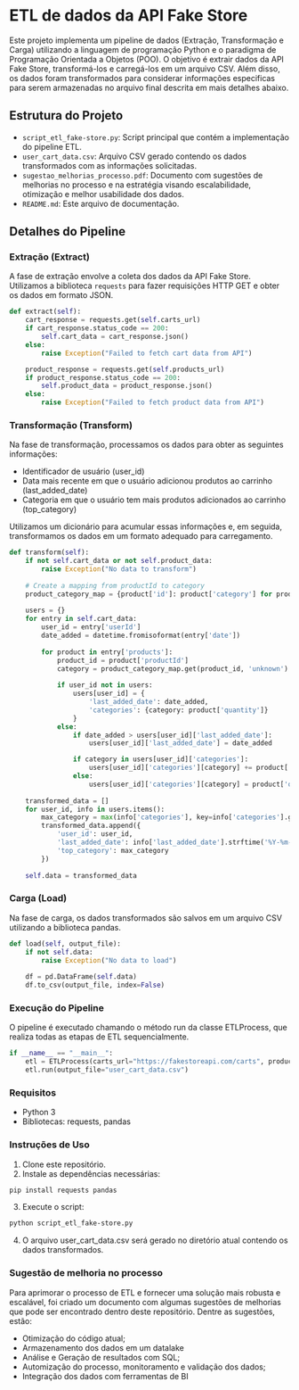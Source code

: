 # ETL de dados da API Fake Store

Este projeto implementa um pipeline de dados (Extração, Transformação e Carga) utilizando a linguagem de programação Python e o paradigma de Programação Orientada a Objetos (POO). O objetivo é extrair dados da API Fake Store, transformá-los e carregá-los em um arquivo CSV. Além disso, os dados foram transformados para considerar informações especificas para serem armazenadas no arquivo final descrita em mais detalhes abaixo. 

## Estrutura do Projeto

- `script_etl_fake-store.py`: Script principal que contém a implementação do pipeline ETL.
- `user_cart_data.csv`: Arquivo CSV gerado contendo os dados transformados com as informações solicitadas.
- `sugestao_melhorias_processo.pdf`: Documento com sugestões de melhorias no processo e na estratégia visando escalabilidade, otimização e melhor usabilidade dos dados.
- `README.md`: Este arquivo de documentação.

## Detalhes do Pipeline

### Extração (Extract)

A fase de extração envolve a coleta dos dados da API Fake Store. Utilizamos a biblioteca `requests` para fazer requisições HTTP GET e obter os dados em formato JSON.

```python
def extract(self):
    cart_response = requests.get(self.carts_url)
    if cart_response.status_code == 200:
        self.cart_data = cart_response.json()
    else:
        raise Exception("Failed to fetch cart data from API")

    product_response = requests.get(self.products_url)
    if product_response.status_code == 200:
        self.product_data = product_response.json()
    else:
        raise Exception("Failed to fetch product data from API")
```        

### Transformação (Transform)

Na fase de transformação, processamos os dados para obter as seguintes informações:

- Identificador de usuário (user_id)
- Data mais recente em que o usuário adicionou produtos ao carrinho (last_added_date)
- Categoria em que o usuário tem mais produtos adicionados ao carrinho (top_category)

Utilizamos um dicionário para acumular essas informações e, em seguida, transformamos os dados em um formato adequado para carregamento.

```python
def transform(self):
    if not self.cart_data or not self.product_data:
        raise Exception("No data to transform")
    
    # Create a mapping from productId to category
    product_category_map = {product['id']: product['category'] for product in self.product_data}
    
    users = {}
    for entry in self.cart_data:
        user_id = entry['userId']
        date_added = datetime.fromisoformat(entry['date'])
        
        for product in entry['products']:
            product_id = product['productId']
            category = product_category_map.get(product_id, 'unknown')
            
            if user_id not in users:
                users[user_id] = {
                    'last_added_date': date_added,
                    'categories': {category: product['quantity']}
                }
            else:
                if date_added > users[user_id]['last_added_date']:
                    users[user_id]['last_added_date'] = date_added

                if category in users[user_id]['categories']:
                    users[user_id]['categories'][category] += product['quantity']
                else:
                    users[user_id]['categories'][category] = product['quantity']
    
    transformed_data = []
    for user_id, info in users.items():
        max_category = max(info['categories'], key=info['categories'].get)
        transformed_data.append({
            'user_id': user_id,
            'last_added_date': info['last_added_date'].strftime('%Y-%m-%d'),
            'top_category': max_category
        })
    
    self.data = transformed_data
```    

### Carga (Load)
Na fase de carga, os dados transformados são salvos em um arquivo CSV utilizando a biblioteca pandas.

```python
def load(self, output_file):
    if not self.data:
        raise Exception("No data to load")
    
    df = pd.DataFrame(self.data)
    df.to_csv(output_file, index=False)
```    

### Execução do Pipeline
O pipeline é executado chamando o método run da classe ETLProcess, que realiza todas as etapas de ETL sequencialmente.

```python
if __name__ == "__main__":
    etl = ETLProcess(carts_url="https://fakestoreapi.com/carts", products_url="https://fakestoreapi.com/products")
    etl.run(output_file="user_cart_data.csv")
```

### Requisitos
- Python 3
- Bibliotecas: requests, pandas

### Instruções de Uso
1. Clone este repositório.
2. Instale as dependências necessárias:

```bash
pip install requests pandas
```

3. Execute o script: 

```bash
python script_etl_fake-store.py
```

4. O arquivo user_cart_data.csv será gerado no diretório atual contendo os dados transformados.

### Sugestão de melhoria no processo

Para aprimorar o processo de ETL e fornecer uma solução mais robusta e escalável, foi criado um documento com algumas sugestões de melhorias que pode ser encontrado dentro deste repositório. Dentre as sugestões, estão: 

- Otimização do código atual;
- Armazenamento dos dados em um datalake 
- Análise e Geração de resultados com SQL; 
- Automização do processo, monitoramento e validação dos dados;
- Integração dos dados com ferramentas de BI